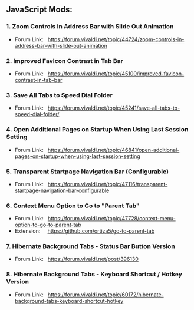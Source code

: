 ## JavaScript Mods:

### 1. Zoom Controls in Address Bar with Slide Out Animation

- Forum Link: &nbsp; https://forum.vivaldi.net/topic/44724/zoom-controls-in-address-bar-with-slide-out-animation

### 2. Improved FavIcon Contrast in Tab Bar

- Forum Link: &nbsp; https://forum.vivaldi.net/topic/45100/improved-favicon-contrast-in-tab-bar

### 3. Save All Tabs to Speed Dial Folder

- Forum Link: &nbsp; https://forum.vivaldi.net/topic/45241/save-all-tabs-to-speed-dial-folder/

### 4. Open Additional Pages on Startup When Using Last Session Setting

- Forum Link: &nbsp; https://forum.vivaldi.net/topic/46841/open-additional-pages-on-startup-when-using-last-session-setting

### 5. Transparent Startpage Navigation Bar (Configurable)

- Forum Link: &nbsp; https://forum.vivaldi.net/topic/47116/transparent-startpage-navigation-bar-configurable

### 6. Context Menu Option to Go to "Parent Tab"

- Forum Link: &nbsp; https://forum.vivaldi.net/topic/47728/context-menu-option-to-go-to-parent-tab
- Extension: &nbsp; &nbsp; https://github.com/ortiza5/go-to-parent-tab

### 7. Hibernate Background Tabs - Status Bar Button Version

- Forum Link: &nbsp; https://forum.vivaldi.net/post/396130

### 8. Hibernate Background Tabs - Keyboard Shortcut / Hotkey Version

- Forum Link: &nbsp; https://forum.vivaldi.net/topic/60172/hibernate-background-tabs-keyboard-shortcut-hotkey
